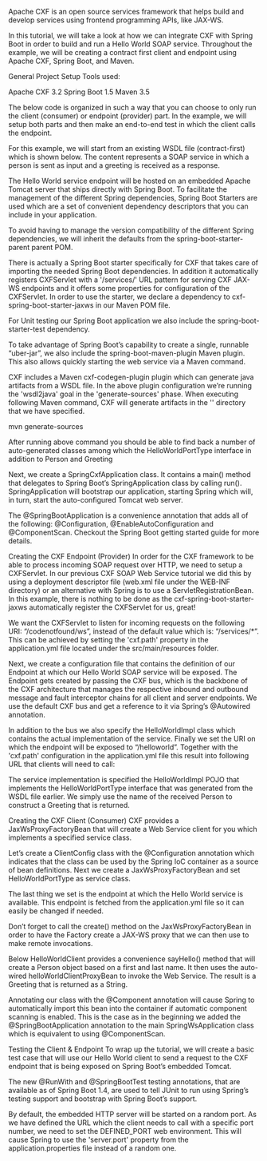 Apache CXF is an open source services framework that helps build and develop services using frontend programming APIs, like JAX-WS.

In this tutorial, we will take a look at how we can integrate CXF with Spring Boot in order to build and run a Hello World SOAP service. 
Throughout the example, we will be creating a contract first client and endpoint using Apache CXF, Spring Boot, and Maven.

General Project Setup
Tools used:

Apache CXF 3.2
Spring Boot 1.5
Maven 3.5

The below code is organized in such a way that you can choose to only run the client (consumer) or endpoint (provider) part. 
In the example, we will setup both parts and then make an end-to-end test in which the client calls the endpoint.

For this example, we will start from an existing WSDL file (contract-first) which is shown below. 
The content represents a SOAP service in which a person is sent as input and a greeting is received as a response.

The Hello World service endpoint will be hosted on an embedded Apache Tomcat server that ships directly with Spring Boot. 
To facilitate the management of the different Spring dependencies, 
Spring Boot Starters are used which are a set of convenient dependency descriptors that you can include in your application.

To avoid having to manage the version compatibility of the different Spring dependencies, 
we will inherit the defaults from the spring-boot-starter-parent parent POM.

There is actually a Spring Boot starter specifically for CXF that takes care of importing the needed Spring Boot dependencies. 
In addition it automatically registers CXFServlet with a '/services/' 
URL pattern for serving CXF JAX-WS endpoints and it offers some properties for configuration of the CXFServlet. 
In order to use the starter, we declare a dependency to cxf-spring-boot-starter-jaxws in our Maven POM file.

For Unit testing our Spring Boot application we also include the spring-boot-starter-test dependency.

To take advantage of Spring Boot’s capability to create a single, runnable “uber-jar”, 
we also include the spring-boot-maven-plugin Maven plugin. 
This also allows quickly starting the web service via a Maven command.

CXF includes a Maven cxf-codegen-plugin plugin which can generate java artifacts from a WSDL file. 
In the above plugin configuration we’re running the 'wsdl2java' goal in the 'generate-sources' phase. 
When executing following Maven command, CXF will generate artifacts in the '<sourceRoot>' directory that we have specified.

mvn generate-sources

After running above command you should be able to find back a number of auto-generated classes among which the HelloWorldPortType interface in addition to Person and Greeting

Next, we create a SpringCxfApplication class. It contains a main() method that delegates to Spring Boot’s SpringApplication class by calling run(). 
SpringApplication will bootstrap our application, starting Spring which will, in turn, start the auto-configured Tomcat web server.

The @SpringBootApplication is a convenience annotation that adds all of the following: @Configuration, @EnableAutoConfiguration and @ComponentScan. 
Checkout the Spring Boot getting started guide for more details.

Creating the CXF Endpoint (Provider)
In order for the CXF framework to be able to process incoming SOAP request over HTTP, we need to setup a CXFServlet. 
In our previous CXF SOAP Web Service tutorial we did this by using a deployment descriptor file (web.xml file under the WEB-INF directory) 
or an alternative with Spring is to use a ServletRegistrationBean. In this example, 
there is nothing to be done as the cxf-spring-boot-starter-jaxws automatically register the CXFServlet for us, great!

We want the CXFServlet to listen for incoming requests on the following URI: “/codenotfound/ws”, instead of the default value which is: “/services/*”. 
This can be achieved by setting the 'cxf.path' property in the application.yml file located under the src/main/resources folder.

Next, we create a configuration file that contains the definition of our Endpoint at which our Hello World SOAP service will be exposed. 
The Endpoint gets created by passing the CXF bus, 
which is the backbone of the CXF architecture that manages the respective inbound and outbound message and fault interceptor chains for all client and server endpoints. 
We use the default CXF bus and get a reference to it via Spring’s @Autowired annotation.

In addition to the bus we also specify the HelloWorldImpl class which contains the actual implementation of the service. 
Finally we set the URI on which the endpoint will be exposed to “/helloworld”. 
Together with the 'cxf.path' configuration in the application.yml file this result into following URL that clients will need to call:

The service implementation is specified the HelloWorldImpl POJO that implements the HelloWorldPortType interface that was generated from the WSDL file earlier. 
We simply use the name of the received Person to construct a Greeting that is returned. 

Creating the CXF Client (Consumer)
CXF provides a JaxWsProxyFactoryBean that will create a Web Service client for you which implements a specified service class.

Let’s create a ClientConfig class with the @Configuration annotation which indicates that the class can be used by the Spring IoC container as a source of bean definitions. 
Next we create a JaxWsProxyFactoryBean and set HelloWorldPortType as service class.

The last thing we set is the endpoint at which the Hello World service is available. This endpoint is fetched from the application.yml file so it can easily be changed if needed.

Don’t forget to call the create() method on the JaxWsProxyFactoryBean in order to have the Factory create a JAX-WS proxy that we can then use to make remote invocations.

Below HelloWorldClient provides a convenience sayHello() method that will create a Person object based on a first and last name. 
It then uses the auto-wired helloWorldClientProxyBean to invoke the Web Service. 
The result is a Greeting that is returned as a String.

Annotating our class with the @Component annotation will cause Spring to automatically import this bean into the container if automatic component scanning is enabled. 
This is the case as in the beginning we added the @SpringBootApplication annotation to the main SpringWsApplication class which is equivalent to using @ComponentScan.

Testing the Client & Endpoint
To wrap up the tutorial, we will create a basic test case that will use our Hello World client to send a request to the CXF endpoint 
that is being exposed on Spring Boot’s embedded Tomcat.

The new @RunWith and @SpringBootTest testing annotations, that are available as of Spring Boot 1.4, 
are used to tell JUnit to run using Spring’s testing support and bootstrap with Spring Boot’s support.

By default, the embedded HTTP server will be started on a random port. 
As we have defined the URL which the client needs to call with a specific port number, we need to set the DEFINED_PORT web environment. 
This will cause Spring to use the 'server.port' property from the application.properties file instead of a random one.